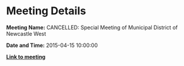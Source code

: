 # Meeting Details

**Meeting Name:** CANCELLED: Special Meeting of Municipal District of Newcastle West

**Date and Time:** 2015-04-15 10:00:00

**<a href="https://www.limerick.ie/council/whats-on/cancelled-special-meeting-municipal-district-newcastle-west" target="_blank">Link to meeting</a>**
